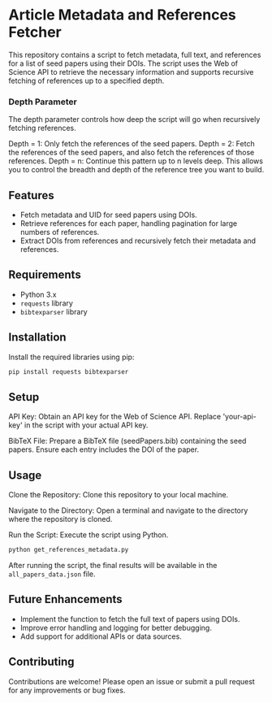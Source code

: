 # Article Metadata and References Fetcher

This repository contains a script to fetch metadata, full text, and references for a list of seed papers using their DOIs. The script uses the Web of Science API to retrieve the necessary information and supports recursive fetching of references up to a specified depth.

### Depth Parameter

The depth parameter controls how deep the script will go when recursively fetching references.

Depth = 1: Only fetch the references of the seed papers.
Depth = 2: Fetch the references of the seed papers, and also fetch the references of those references.
Depth = n: Continue this pattern up to n levels deep.
This allows you to control the breadth and depth of the reference tree you want to build.

## Features

- Fetch metadata and UID for seed papers using DOIs.
- Retrieve references for each paper, handling pagination for large numbers of references.
- Extract DOIs from references and recursively fetch their metadata and references.

## Requirements

- Python 3.x
- `requests` library
- `bibtexparser` library

## Installation

Install the required libraries using pip:

```sh
pip install requests bibtexparser
```

## Setup

API Key: Obtain an API key for the Web of Science API. Replace 'your-api-key' in the script with your actual API key.

BibTeX File: Prepare a BibTeX file (seedPapers.bib) containing the seed papers. Ensure each entry includes the DOI of the paper.

## Usage

Clone the Repository: Clone this repository to your local machine.

Navigate to the Directory: Open a terminal and navigate to the directory where the repository is cloned.

Run the Script: Execute the script using Python.

```sh
python get_references_metadata.py
```
After running the script, the final results will be available in the `all_papers_data.json` file.

## Future Enhancements

- Implement the function to fetch the full text of papers using DOIs.
- Improve error handling and logging for better debugging.
- Add support for additional APIs or data sources.

## Contributing

Contributions are welcome! Please open an issue or submit a pull request for any improvements or bug fixes.
